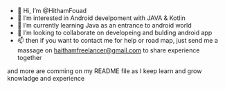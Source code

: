 - 👋 Hi, I’m @HithamFouad
- 👀 I’m interested in Android develpoment with JAVA & Kotlin
- 🌱 I’m currently learning Java as an entrance to android world
- 💞️ I’m looking to collaborate on developeing and bulding android app
- 📫 then if you want to contact me for help or road map, just send me a massage on haithamfreelancer@gmail.com to share experience together

and more are comming on my README file as I keep learn and grow knowladge and experience

<!---
HithamFouadFL/HithamFouadFL is a ✨ special ✨ repository because its `README.md` (this file) appears on your GitHub profile.
You can click the Preview link to take a look at your changes.
--->
